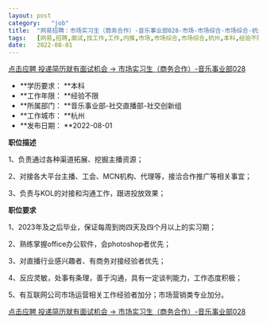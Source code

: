```yaml
---
layout:	post
category:	"job"
title:	"网易招聘：市场实习生（商务合作）-音乐事业部028-市场-市场综合-市场综合-杭州本科经验不限"
tags:	[网易,招聘,面试,找工作,工作,内推,市场,市场综合,市场综合,杭州,本科,经验不限]
date:	2022-08-01
---
```


[点击应聘 投递简历就有面试机会 ->  市场实习生（商务合作）-音乐事业部028](http://mobile.bole.netease.com/bole/boleDetail?id=30359&employeeId=346f03c3cda5f04c&key=all)



- **学历要求： **本科
- **工作年限： **经验不限
- **所属部门： **音乐事业部-社交直播部-社交创新组
- **工作城市： **杭州
- **发布日期： **2022-08-01



**职位描述**

1、负责通过各种渠道拓展、挖掘主播资源；

2、对接各大平台主播、工会、MCN机构、代理等，接洽合作推广等相关事宜；

3、负责与KOL的对接和沟通工作，跟进投放效果；

 



**职位要求**

1、2023年及之后毕业，保证每周到岗四天及四个月以上的实习期；

2、熟练掌握office办公软件，会photoshop者优先；

3、对直播行业感兴趣者、有商务对接经验者优先；

4、反应灵敏，处事有条理，善于沟通，具有一定谈判能力，工作态度积极；

5、有互联网公司市场运营相关工作经验者加分；市场营销类专业加分。



[点击应聘 投递简历就有面试机会 ->  市场实习生（商务合作）-音乐事业部028](http://mobile.bole.netease.com/bole/boleDetail?id=30359&employeeId=346f03c3cda5f04c&key=all)